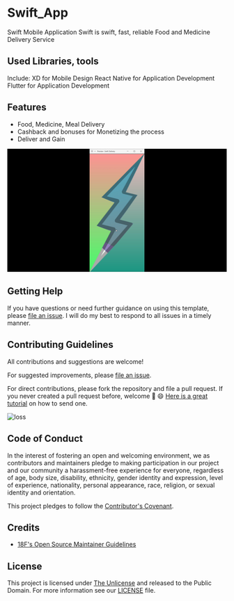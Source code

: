 # Swift_App
Swift Mobile Application
Swift is swift, fast, reliable Food and Medicine Delivery Service


## Used Libraries, tools
Include:
  XD for Mobile Design
  React Native for Application Development
  Flutter for Application Development

## Features

- Food, Medicine, Meal Delivery
- Cashback and bonuses for Monetizing the process
- Deliver and Gain

![login](https://github.com/Swift-Delivery/Swift_App/blob/main/img/Screenshot%20(357).png)
## Getting Help

If you have questions or need further guidance on using this template, please [file an issue](https://github.com/Swift-Delivery/Swift_App/issues). I will do my best to respond to all issues in a timely manner.

## Contributing Guidelines

All contributions and suggestions are welcome!

For suggested improvements, please [file an issue](https://github.com/Swift-Delivery/Swift_App/issues).

For direct contributions, please fork the repository and file a pull request. If you never created a pull request before, welcome 🎉 😄 [Here is a great tutorial](https://egghead.io/series/how-to-contribute-to-an-open-source-project-on-github) on how to send one.


![loss](https://user-images.githubusercontent.com/57037068/86542872-a3735e00-bf2a-11ea-9582-9c63a0f22959.PNG)

## Code of Conduct

In the interest of fostering an open and welcoming environment, we as contributors and maintainers pledge to making participation in our project and our community a harassment-free experience for everyone, regardless of age, body size, disability, ethnicity, gender identity and expression, level of experience, nationality, personal appearance, race, religion, or sexual identity and orientation.

This project pledges to follow the [Contributor's Covenant](http://contributor-covenant.org/version/1/4/).

## Credits


- [18F's Open Source Maintainer Guidelines](https://pages.18f.gov/open-source-program/pages/maintainer_guidelines/)

## License

This project is licensed under [The Unlicense](https://unlicense.org/) and released to the Public Domain. For more information see our [LICENSE](https://github.com/ascott1/readme-template/blob/master/LICENSE) file.
